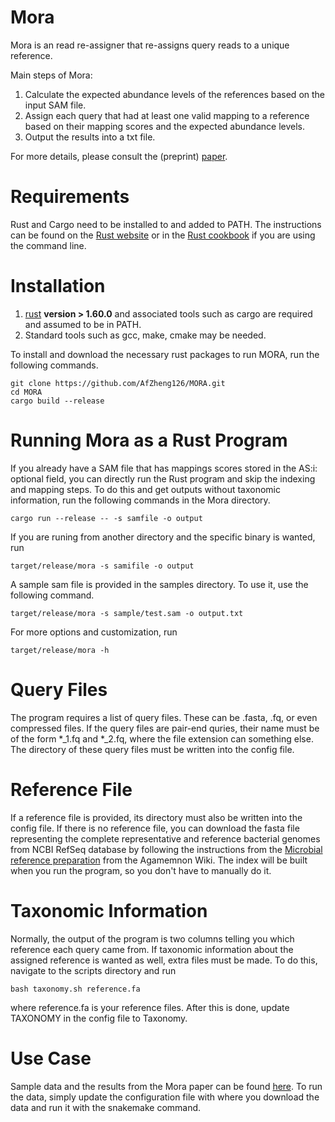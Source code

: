 # Mora

Mora is an read re-assigner that re-assigns query reads to a unique reference.

Main steps of Mora: 
1. Calculate the expected abundance levels of the references based on the input SAM file.
3. Assign each query that had at least one valid mapping to a reference based on their mapping scores and the expected abundance levels.
4. Output the results into a txt file. 

For more details, please consult the (preprint) [paper](https://www.biorxiv.org/content/10.1101/2022.10.18.512733v2).

# Requirements
Rust and Cargo need to be installed to and added to PATH. The instructions can be found on the [Rust website](https://www.rust-lang.org/tools/install) or in the [Rust cookbook](https://doc.rust-lang.org/cargo/getting-started/installation.html) if you are using the command line.

# Installation

1. [rust](https://www.rust-lang.org/tools/install) **version > 1.60.0** and associated tools such as cargo are required and assumed to be in PATH.
2. Standard tools such as gcc, make, cmake may be needed. 

To install and download the necessary rust packages to run MORA, run the following commands. 
```
git clone https://github.com/AfZheng126/MORA.git
cd MORA
cargo build --release
```

# Running Mora as a Rust Program
If you already have a SAM file that has mappings scores stored in the AS:i: optional field, you can directly run the Rust program and skip the indexing and mapping steps. To do this and get outputs without taxonomic information, run the following commands in the Mora directory.
```
cargo run --release -- -s samfile -o output
```
If you are runing from another directory and the specific binary is wanted, run 
```
target/release/mora -s samifile -o output
```
A sample sam file is provided in the samples directory. To use it, use the following command. 
```
target/release/mora -s sample/test.sam -o output.txt
```
For more options and customization, run 
```
target/release/mora -h
```

# Query Files
The program requires a list of query files. These can be .fasta, .fq, or even compressed files. If the query files are pair-end quries, their name must be of the form *_1.fq and *_2.fq, where the file extension can something else. The directory of these query files must be written into the config file. 

# Reference File
If a reference file is provided, its directory must also be written into the config file. If there is no reference file, you can download the fasta file representing the complete representative and reference bacterial genomes from NCBI RefSeq database by following the instructions from the [Microbial reference preparation](https://github.com/ivlachos/agamemnon/wiki/Use-case) from the Agamemnon Wiki. The index will be built when you run the program, so you don't have to manually do it. 

# Taxonomic Information
Normally, the output of the program is two columns telling you which reference each query came from. If taxonomic information about the assigned reference is wanted as well, extra files must be made. To do this, navigate to the scripts directory and run
```
bash taxonomy.sh reference.fa
```
where reference.fa is your reference files. After this is done, update TAXONOMY in the config file to Taxonomy. 


 # Use Case
Sample data and the results from the Mora paper can be found [here](https://github.com/AfZheng126/MORA-data). To run the data, simply update the configuration file with where you download the data and run it with the snakemake command. 
